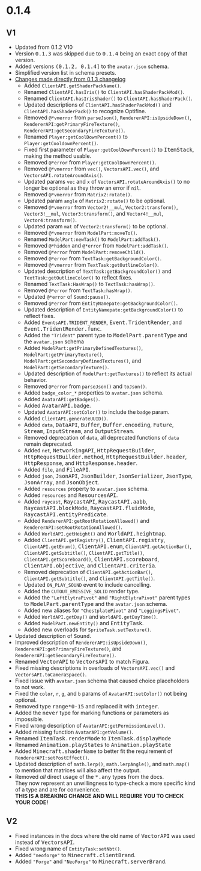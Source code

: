 # 0.1.4 #

V1
--------------------------------------------------
* Updated from 0.1.2 V10
* Version <samp>0.1.3</samp> was skipped due to <samp>0.1.4</samp> being an exact copy of that version.
* Added versions <samp>(0.1.2, 0.1.4]</samp> to the `avatar.json` schema.
* Simplified version list in schema presets.
* [Changes made directly from 0.1.3 changelog](https://github.com/FiguraMC/Figura/compare/0.1.2...0.1.3)
  * Added `ClientAPI.getShaderPackName()`.
  * Renamed `ClientAPI.hasIris()` to `ClientAPI.hasShaderPackMod()`.
  * Renamed `ClientAPI.hasIrisShader()` to `ClientAPI.hasShaderPack()`.
  * Updated descriptions of `ClientAPI.hasShaderPackMod()` and `ClientAPI.hasShaderPack()` to recognize Optifine.
  * Removed `@*vmerror` from `parseJson()`, `RendererAPI:isUpsideDown()`, `RendererAPI:getPrimaryFireTexture()`,
    `RendererAPI:getSecondaryFireTexture()`.
  * Renamed `Player:getCoolDownPercent()` to `Player:getCooldownPercent()`.
  * Fixed first parameter of `Player:getCoolDownPercent()` to <kbd>ItemStack</kbd>, making the method usable.
  * Removed `@*error` from `Player:getCoolDownPercent()`.
  * Removed `@*vmerror` from `vec()`, `VectorsAPI.vec()`, and `VectorsAPI.rotateAroundAxis()`.
  * Updated params `vec` and `x` of `VectorsAPI.rotateAroundAxis()` to no longer be optional as they throw an error if
    `nil`.
  * Removed `@*vmerror` from `Matrix2:rotate()`.
  * Updated param `angle` of `Matrix2:rotate()` to be optional.
  * Removed `@*vmerror` from `Vector2!__mul`, `Vector2:transform()`, `Vector3!__mul`, `Vector3:transform()`, and
    `Vector4!__mul`, `Vector4:transform()`.
  * Updated param `mat` of `Vector2:transform()` to be optional.
  * Removed `@*vmerror` from `ModelPart:moveTo()`.
  * Renamed `ModelPart:newTask()` to `ModelPart:addTask()`.
  * Removed `@*hidden` and `@*error` from `ModelPart:addTask()`.
  * Removed `@*error` from `ModelPart:removeChild()`.
  * Removed `@*error` from `TextTask:getBackgroundColor()`.
  * Removed `@*vmerror` from `TextTask:getOutlineColor()`.
  * Updated description of `TextTask:getBackgroundColor()` and `TextTask:getOutlineColor()` to reflect fixes.
  * Renamed `TextTask:HasWrap()` to `TextTask:hasWrap()`.
  * Removed `@*error` from `TextTask:hasWrap()`.
  * Updated `@*error` of `Sound:pause()`.
  * Removed `@*error` from `EntityNamepate:getBackgroundColor()`.
  * Updated description of `EntityNamepate:getBackgroundColor()` to reflect fixes.
  * Added `EventsAPI.TRIDENT_RENDER`, <kbd>Event.TridentRender</kbd>, and <kbd>Event.TridentRender.func</kbd>.
  * Added the `"Trident"` parent type to <kbd>ModelPart.parentType</kbd> and the `avatar.json` schema
  * Added `ModelPart:getPrimaryDefinedTextures()`, `ModelPart:getPrimaryTexture()`,
    `ModelPart:getSecondaryDefinedTextures()`, and `ModelPart:getSecondaryTexture()`.
  * Updated description of `ModelPart:getTextures()` to reflect its actual behavior.
  * Removed `@*error` from `parseJson()` and `toJson()`.
  * Added `badge_color_*` properties to `avatar.json` schema.
  * Added `AvatarAPI:getBadges()`.
  * Added <kbd>AvatarAPI.badge</kbd>.
  * Updated `AvatarAPI:setColor()` to include the `badge` param.
  * Added `ClientAPI.generateUUID()`.
  * Added `data`, <kbd>DataAPI</kbd>, <kbd>Buffer</kbd>, <kbd>Buffer.encoding</kbd>, <kbd>Future</kbd>,
    <kbd>Stream</kbd>, <kbd>InputStream</kbd>, and <kbd>OutputStream</kbd>.
  * Removed deprecation of `data`, all deprecated functions of `data` remain deprecated.
  * Added `net`, <kbd>NetworkingAPI</kbd>, <kbd>HttpRequestBuilder</kbd>, <kbd>HttpRequestBuilder.method</kbd>,
    <kbd>HttpRequestBuilder.header</kbd>, <kbd>HttpResponse</kbd>, and <kbd>HttpResponse.header</kbd>.
  * Added `file`, and <kbd>FileAPI</kbd>.
  * Added `json`, <kbd>JsonAPI</kbd>, <kbd>JsonBuilder</kbd>, <kbd>JsonSerializer</kbd>, <kbd>JsonType</kbd>,
    <kbd>JsonArray</kbd>, and <kbd>JsonObject</kbd>.
  * Added `resources` property to `avatar.json` schema.
  * Added `resources` and <kbd>ResourcesAPI</kbd>.
  * Added `raycast`, <kbd>RaycastAPI</kbd>, <kbd>RaycastAPI.aabb</kbd>, <kbd>RaycastAPI.blockMode</kbd>,
    <kbd>RaycastAPI.fluidMode</kbd>, <kbd>RaycastAPI.entityPredicate</kbd>.
  * Added `RendererAPI:getRootRotationAllowed()` and `RendererAPI:setRootRotationAllowed()`.
  * Added `WorldAPI.getHeight()` and <kbd>WorldAPI.heightmap</kbd>.
  * Added `ClientAPI.getRegistry()`, <kbd>ClientAPI.registry</kbd>, `ClientAPI.getEnum()`, <kbd>ClientAPI.enum</kbd>,
    `ClientAPI.getActionBar()`, `ClientAPI.getSubtitle()`, `ClientAPI.getTitle()`, `ClientAPI.getScoreboard()`,
    <kbd>ClientAPI.scoreboard</kbd>, <kbd>ClientAPI.objective</kbd>, and <kbd>ClientAPI.criteria</kbd>.
  * Removed deprecation of `ClientAPI.getActionBar()`, `ClientAPI.getSubtitle()`, and `ClientAPI.getTitle()`.
  * Updated `ON_PLAY_SOUND` event to include cancelling.
  * Added the `CUTOUT_EMISSIVE_SOLID` render type.
  * Added the `"LeftElytraPivot"` and `"RightElytraPivot"` parent types to <kbd>ModelPart.parentType</kbd> and the
    `avatar.json` schema.
  * Added new aliases for `"ChestplatePivot"` and `"LeggingsPivot"`.
  * Added `WorldAPI.getDay()` and `WorldAPI.getDayTime()`.
  * Added `ModelPart.newEntity()` and <kbd>EntityTask</kbd>.
  * Added new overloads for `SpriteTask.setTexture()`.
* Updated description of <kbd>Sound</kbd>.
* Improved description of `RendererAPI:isUpsideDown()`, `RendererAPI:getPrimaryFireTexture()`, and
  `RendererAPI:getSecondaryFireTexture()`.
* Renamed <kbd>VectorAPI</kbd> to <kbd>VectorsAPI</kbd> to match Figura.
* Fixed missing descriptions in overloads of `VectorsAPI.vec()` and `VectorsAPI.toCameraSpace()`.
* Fixed issue with `avatar.json` schema that caused choice placeholders to not work.
* Fixed the `color`, `r`, `g`, and `b` params of `AvatarAPI:setColor()` not being optional.
* Removed type <kbd>range*0-15</kbd> and replaced it with <kbd>integer</kbd>.
* Added the <kbd>never</kbd> type for marking functions or parameters as impossible.
* Fixed wrong description of `AvatarAPI:getPermissionLevel()`.
* Added missing function `AvatarAPI:getVolume()`.
* Renamed <kbd>ItemTask.renderMode</kbd> to <kbd>ItemTask.displayMode</kbd>
* Renamed <kbd>Animation.playStates</kbd> to <kbd>Animation.playState</kbd>
* Added <kbd>Minecraft.shaderName</kbd> to better fit the requirement of `RendererAPI:setPostEffect()`.
* Updated description of `math.lerp()`, `math.lerpAngle()`, and `math.map()` to mention that matrices will also affect
  the output.
* Removed *all* direct usage of the <kbd>*.any</kbd> types from the docs.  
  They now represent an unwillingness to type-check a more specific kind of a type and are for convenience.  
  **THIS IS A BREAKING CHANGE AND WILL REQUIRE YOU TO CHECK YOUR CODE!**

V2
--------------------------------------------------
* Fixed instances in the docs where the old name of <kbd>VectorAPI</kbd> was used instead of <kbd>VectorsAPI</kbd>.
* Fixed wrong name of `EntityTask:setNbt()`.
* Added `"neoforge"` to <kbd>Minecraft.clientBrand</kbd>.
* Added `"Forge"` and `"NeoForge"` to <kbd>Minecraft.serverBrand</kbd>.
